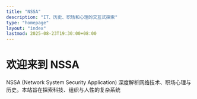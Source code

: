 ```yaml
---
title: "NSSA"
description: "IT、历史、职场和心理的交互式探索"
type: "homepage"
layout: "index"
lastmod: 2025-08-23T19:30:00+08:00
---
```


# 欢迎来到 NSSA

NSSA (Network System Security Application) 深度解析网络技术、职场心理与历史。本站旨在探索科技、组织与人性的复杂系统

